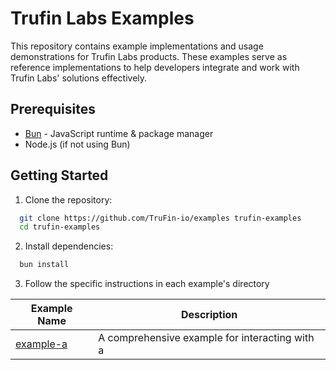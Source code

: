# Trufin Labs Examples

This repository contains example implementations and usage demonstrations for Trufin Labs products. These examples serve
as reference implementations to help developers integrate and work with Trufin Labs' solutions effectively.

## Prerequisites

- [Bun](https://bun.sh) - JavaScript runtime & package manager
- Node.js (if not using Bun)

## Getting Started

1. Clone the repository:

```bash
  git clone https://github.com/TruFin-io/examples trufin-examples
  cd trufin-examples
```

2. Install dependencies:

```bash
  bun install
```

3. Follow the specific instructions in each example's directory


| Example Name | Description |
|--------------|-------------|
| [example-a](./packages/example-a/README.md) | A comprehensive example for interacting with a
